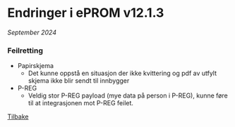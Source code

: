 # Endringer i ePROM v12.1.3
*September 2024*

### Feilretting
- Papirskjema
  - Det kunne oppstå en situasjon der ikke kvittering og pdf av utfylt skjema ikke blir sendt til innbygger
- P-REG
  - Veldig stor P-REG payload (mye data på person i P-REG), kunne føre til at integrasjonen mot P-REG feilet.
    
[Tilbake](./Releaselist)
